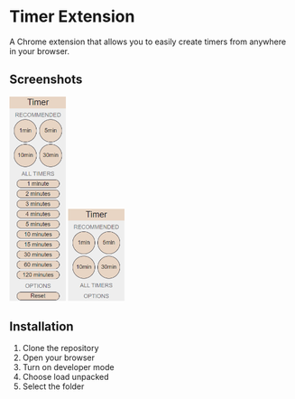 # Timer Extension
A Chrome extension that allows you to easily create timers from anywhere in your browser.

## Screenshots
<img src="screenshots/open.png" alt="Open" width="100"/> <img src="screenshots/close.png" alt="Close" width="100"/>

## Installation
1. Clone the repository
2. Open your browser
3. Turn on developer mode
4. Choose load unpacked
5. Select the folder
